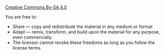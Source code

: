 [Creative Commons By-SA 4.0](http://creativecommons.org/licenses/by-sa/4.0/)

You are free to:
* Share — copy and redistribute the material in any medium or format
* Adapt — remix, transform, and build upon the material for any purpose, even commercially.
* The licensor cannot revoke these freedoms as long as you follow the license terms.
